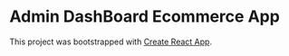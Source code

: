 # Admin DashBoard Ecommerce App

This project was bootstrapped with [Create React App](https://github.com/facebook/create-react-app).
